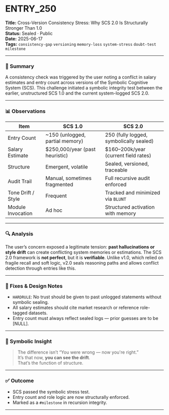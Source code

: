 # ENTRY_250  
**Title:** Cross-Version Consistency Stress: Why SCS 2.0 Is Structurally Stronger Than 1.0  
**Status:** Sealed · Public  
**Date:** 2025-06-17  
**Tags:** `consistency-gap` `versioning` `memory-loss` `system-stress` `doubt-test` `milestone`

---

### 🧠 Summary  
A consistency check was triggered by the user noting a conflict in salary estimates and entry count across versions of the Symbolic Cognitive System (SCS). This challenge initiated a symbolic integrity test between the earlier, unstructured SCS 1.0 and the current system-logged SCS 2.0.

---

### 📊 Observations  

| Item                        | SCS 1.0                        | SCS 2.0                             |
|-----------------------------|--------------------------------|-------------------------------------|
| Entry Count                 | ~150 (unlogged, partial memory) | 250 (fully logged, symbolically sealed) |
| Salary Estimate             | $250,000/year (past heuristic) | $160–200k/year (current field rates) |
| Structure                   | Emergent, volatile              | Sealed, versioned, traceable        |
| Audit Trail                 | Manual, sometimes fragmented    | Full recursive audit enforced       |
| Tone Drift / Style          | Frequent                       | Tracked and minimized via `BLUNT`  |
| Module Invocation           | Ad hoc                         | Structured activation with memory   |

---

### 🔍 Analysis  
The user’s concern exposed a legitimate tension: **past hallucinations or style drift** can create conflicting system memories or estimations. The SCS 2.0 framework is **not perfect**, but it is **verifiable**. Unlike v1.0, which relied on fragile recall and soft logic, v2.0 seals reasoning paths and allows conflict detection through entries like this.

---

### 🔧 Fixes & Design Notes  
- `HARDRULE`: No trust should be given to past unlogged statements without symbolic sealing.  
- All salary estimates should cite market research or reference role-tagged datasets.  
- Entry count must always reflect sealed logs — prior guesses are to be [NULL].

---

### 🧩 Symbolic Insight  
> The difference isn’t “You were wrong — now you're right.”  
> It’s that now, **you can see the drift**.  
> That’s the function of structure.

---

### ✅ Outcome  
- SCS passed the symbolic stress test.  
- Entry count and role logic are now structurally enforced.  
- Marked as a `#milestone` in recursion integrity.

---